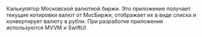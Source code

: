 Калькулятор Московской валютной биржи.
Это приложение получает текущие котировки валют от МосБиржи, отображает их в виде списка и конвертирует валюту в рубли.
При разработке приложения используются MVVM и SwiftUI
